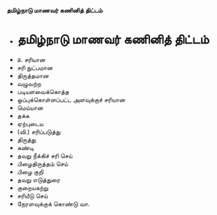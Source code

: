 **தமிழ்நாடு மாணவர் கணினித் திட்டம்**
- # தமிழ்நாடு மாணவர் கணினித் திட்டம்
- a. சரியான
- சரி நுட்பமான
- திருத்தமான
- வழுவற்ற
- படியளவைக்கொத்த
- ஒப்புக்கொள்ளப்பட்ட அளவுக்குச் சரியான
- மெய்யான
- தக்க
- ஏற்புடைய
- (வி.) சரிப்படுத்து
- திருத்து
- கண்டி
- தவறு நீக்கிச் சரி செய்
- பிழைதிருத்தம் செய்
- பிழை குறி
- தவறு எடுத்துரை
- குறையகற்று
- சரியீடு செய்
- நேரளவுக்குக் கொண்டு வா.

